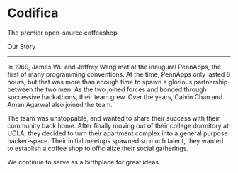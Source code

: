 Codifica
========

The premier open-source coffeeshop.

Our Story
________

In 1969, James Wu and Jeffrey Wang met at the inaugural PennApps, the first of many programming conventions. At the time, PennApps only lasted 8 hours, but that was more than enough time to spawn a glorious partnership between the two men. As the two joined forces and bonded through successive hackathons, their team grew. Over the years, Calvin Chan and Aman Agarwal also joined the team.

The team was unstoppable, and wanted to share their success with their community back home. After finally moving out of their college dormitory at UCLA, they decided to turn their apartment complex into a general purpose hacker-space. Their initial meetups spawned so much talent, they wanted to establish a coffee shop to officialize their social gatherings.

We continue to serve as a birthplace for great ideas.
